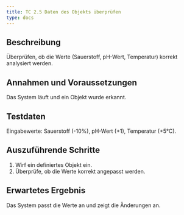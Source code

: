 ```yaml
---
title: TC 2.5 Daten des Objekts überprüfen
type: docs
---
```

## Beschreibung
Überprüfen, ob die Werte (Sauerstoff, pH-Wert, Temperatur) korrekt analysiert werden.

## Annahmen und Voraussetzungen
Das System läuft und ein Objekt wurde erkannt.

## Testdaten
Eingabewerte: Sauerstoff (-10%), pH-Wert (+1), Temperatur (+5°C).

## Auszuführende Schritte
1. Wirf ein definiertes Objekt ein.
2. Überprüfe, ob die Werte korrekt angepasst werden.

## Erwartetes Ergebnis
Das System passt die Werte an und zeigt die Änderungen an.